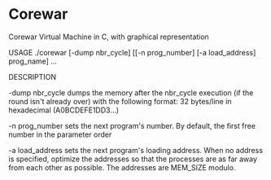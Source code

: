 # Corewar
Corewar Virtual Machine in C, with graphical representation


USAGE
./corewar [-dump nbr_cycle] [[-n prog_number] [-a load_address] prog_name] ...

DESCRIPTION

-dump nbr_cycle dumps the memory after the nbr_cycle execution (if the round isn't
already over) with the following format: 32 bytes/line in hexadecimal (A0BCDEFE1DD3...)

-n prog_number sets the next program's number. By default, the first free number in the
parameter order

-a load_address sets the next program's loading address. When no address is specified,
optimize the addresses so that the processes are as far away from each other as
possible. The addresses are MEM_SIZE modulo.
